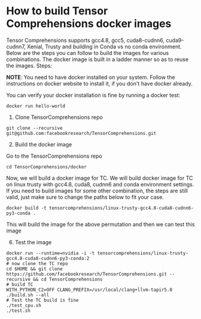 # How to build Tensor Comprehensions docker images

Tensor Comprehensions supports gcc4.8, gcc5, cuda8-cudnn6, cuda9-cudnn7, Xenial, Trusty
and building in Conda vs no conda environment. Below are the steps you can follow
to build the images for various combinations. The docker image is built in a ladder
manner so as to reuse the images. Steps:

**NOTE**: You need to have docker installed on your system. Follow the instructions
on docker website to install it, if you don't have docker already.

You can verify your docker installation is fine by running a docker test:

```Shell
docker run hello-world
```

1. Clone TensorComprehensions repo

```Shell
git clone --recursive git@github.com:facebookresearch/TensorComprehensions.git
```

2. Build the docker image

Go to the TensorComprehensions repo

```Shell
cd TensorComprehensions/docker
```

Now, we will build a docker image for TC. We will build docker image for TC on
linux trusty with gcc4.8, cuda8, cudnn6 and conda environment settings. If you
need to build images for some other combination, the steps are still valid, just
make sure to change the paths below to fit your case.

```Shell
docker build -t tensorcomprehensions/linux-trusty-gcc4.8-cuda8-cudnn6-py3-conda .
```

This will build the image for the above permutation and then we can test this image

6. Test the image

```Shell
docker run --runtime=nvidia -i -t tensorcomprehensions/linux-trusty-gcc4.8-cuda8-cudnn6-py3-conda:2
# now clone the TC repo
cd $HOME && git clone https://github.com/facebookresearch/TensorComprehensions.git --recursive && cd TensorComprehensions
# build TC
WITH_PYTHON_C2=OFF CLANG_PREFIX=/usr/local/clang+llvm-tapir5.0 ./build.sh --all
# Test the TC build is fine
./test_cpu.sh
./test.sh
```

